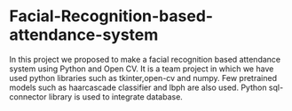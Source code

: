 # Facial-Recognition-based-attendance-system
In this project we proposed to make a facial recognition based attendance system using Python and Open CV.
It is a team project in which we have used python libraries such as tkinter,open-cv and numpy.
Few pretrained models such as haarcascade classifier and lbph are also used.
Python sql-connector library is used to integrate database.
